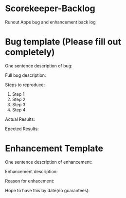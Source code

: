 Scorekeeper-Backlog
===================

Runout Apps bug and enhancement back log


Bug template (Please fill out completely)
===================

One sentence description of bug:

Full bug description:

Steps to reproduce:

1. Step 1
2. Step 2
3. Step 3
4. Step 4

Actual Results:

Epected Results:

Enhancement Template
===================

One sentence description of enhancement:

Enhancement description:

Reason for enhacement:

Hope to have this by date(no guarantees):
